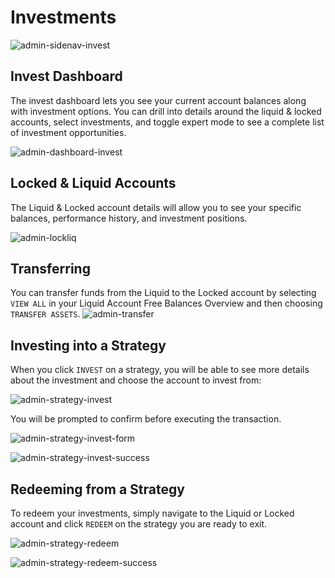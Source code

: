# Investments

![admin-sidenav-invest](../../assets/screenshots/admin-sidenav-invest.png "admin-sidenav-invest")

## Invest Dashboard

The invest dashboard lets you see your current account balances along with investment options. You can drill into details around the liquid & locked accounts, select investments, and toggle expert mode to see a complete list of investment opportunities.

![admin-dashboard-invest](../../assets/screenshots/admin-dashboard-invest.png "admin-dashboard-invest")

## Locked & Liquid Accounts

The Liquid & Locked account details will allow you to see your specific balances, performance history, and investment positions.

![admin-lockliq](../../assets/screenshots/admin-lockliq.png "admin-lockliq")

## Transferring 
You can transfer funds from the Liquid to the Locked account by selecting `VIEW ALL` in your Liquid Account Free Balances Overview and then choosing `TRANSFER ASSETS`.
![admin-transfer](../../assets/screenshots/admin-transfer.png "admin-transfer")

## Investing into a Strategy

When you click `INVEST` on a strategy, you will be able to see more details about the investment and choose the account to invest from:

![admin-strategy-invest](../../assets/screenshots/admin-strategy-invest.png "admin-strategy-invest")

You will be prompted to confirm before executing the transaction.

![admin-strategy-invest-form](../../assets/screenshots/admin-strategy-invest-form.png "admin-strategy-invest-form")

![admin-strategy-invest-success](../../assets/screenshots/admin-strategy-invest-success.png "admin-strategy-invest-success")

## Redeeming from a Strategy

To redeem your investments, simply navigate to the Liquid or Locked account and click `REDEEM` on the strategy you are ready to exit.

![admin-strategy-redeem](../../assets/screenshots/admin-strategy-redeem.png "admin-strategy-redeem")

![admin-strategy-redeem-success](../../assets/screenshots/admin-strategy-redeem-success.png "admin-strategy-redeem-success")